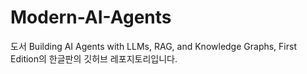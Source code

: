 # Modern-AI-Agents
도서 Building AI Agents with LLMs, RAG, and Knowledge Graphs, First Edition의 한글판의 깃허브 레포지토리입니다.
